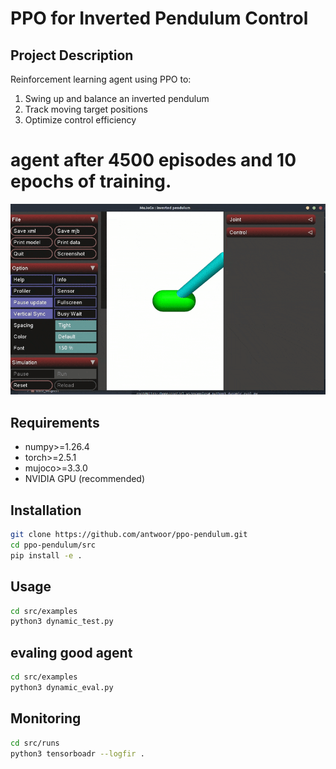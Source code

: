 # PPO for Inverted Pendulum Control

## Project Description
Reinforcement learning agent using PPO to:
1. Swing up and balance an inverted pendulum
2. Track moving target positions
3. Optimize control efficiency

# agent after 4500 episodes and 10 epochs of training.
![Trained Agent](media/PPO_5500.gif)

## Requirements
- numpy>=1.26.4
- torch>=2.5.1
- mujoco>=3.3.0
- NVIDIA GPU (recommended)

## Installation
```bash
git clone https://github.com/antwoor/ppo-pendulum.git
cd ppo-pendulum/src
pip install -e .
```

## Usage
```bash
cd src/examples
python3 dynamic_test.py
```
## evaling good agent
```bash
cd src/examples
python3 dynamic_eval.py
```
## Monitoring
```bash
cd src/runs
python3 tensorboadr --logfir .
```
